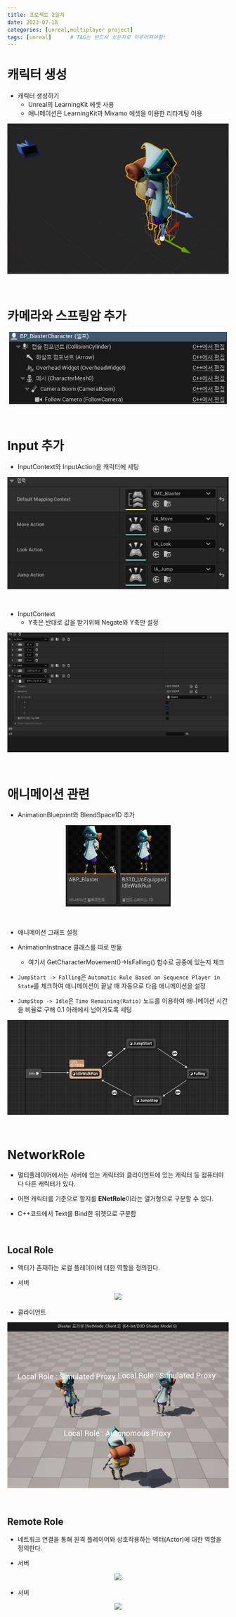 ```yaml
---
title: 프로젝트 2일차
date: 2023-07-18
categories: [unreal,multiplayer project]
tags: [unreal]		# TAG는 반드시 소문자로 이루어져야함!
---
```


**캐릭터 생성**
============

* 캐릭터 생성하기
  * Unreal의 LearningKit 에셋 사용
  * 애니메이션은 LearningKit과 Mixamo 에셋을 이용한 리타게팅 이용

<p align="center"><img src="./../.../../../../assets/img/Unreal/MultiPlayer/ProjectDay2/Character.png"></p>


<br>

**카메라와 스프링암 추가**
============

<p align="center"><img src="./../.../../../../assets/img/Unreal/MultiPlayer/ProjectDay2/Component.png"></p>




<br>

**Input 추가**
===========

* InputContext와 InputAction을 캐릭터에 세팅

<p align="center"><img src="./../.../../../../assets/img/Unreal/MultiPlayer/ProjectDay2/EnhancedInput.png"></p>


<br>

* InputContext 
  * Y축은 반대로 값을 받기위해 Negate와 Y축만 설정


<p align="center"><img src="./../.../../../../assets/img/Unreal/MultiPlayer/ProjectDay2/IMC.png"></p>

<br>


**애니메이션 관련**
==========

* AnimationBlueprint와 BlendSpace1D 추가

<p align="center"><img src="./../.../../../../assets/img/Unreal/MultiPlayer/ProjectDay2/ABP-BS.png"></p>


<br>

* 애니메이션 그래프 설정

* AnimationInstnace 클래스를 따로 만듦

  * 여기서 GetCharacterMovement()->IsFalling() 함수로 공중에 있는지 체크



* `JumpStart -> Falling`은 `Automatic Rule Based on Sequence Player in State`를 체크하여 애니메이션이 끝날 때 자동으로 다음 애니메이션을 설정

* `JumpStop -> Idle`은 `Time Remaining(Ratio)` 노드를 이용하여 애니메이션 시간을 비율로 구해 0.1 아래에서 넘어가도록 세팅

<p align="center"><img src="./../.../../../../assets/img/Unreal/MultiPlayer/ProjectDay2/AnimationLogic.png"></p>


<br>

**NetworkRole**
===========

* 멀티플레이어에서는 서버에 있는 캐릭터와 클라이언트에 있는 캐릭터 등 컴퓨터마다 다른 캐릭터가 있다.

* 어떤 캐릭터를 기준으로 할지를 **ENetRole**이라는 열거형으로 구분할 수 있다.

* C++코드에서 Text를 Bind한 위젯으로 구분함

<br>

**Local Role**
----------

* 액터가 존재하는 로컬 플레이어에 대한 역할을 정의한다.

* 서버

<p align="center"><img src="./../.../../../../assets/img/Unreal/MultiPlayer/
ProjectDay2/Server-Local.png"></p>

* 클라이언트

<p align="center"><img src="./../.../../../../assets/img/Unreal/MultiPlayer/ProjectDay2/Client-Local.png"></p>

<br>

**Remote Role**
-------

*  네트워크 연결을 통해 원격 플레이어와 상호작용하는 액터(Actor)에 대한 역할을 정의한다.

* 서버

<p align="center"><img src="./../.../../../../assets/img/Unreal/MultiPlayer/
ProjectDay2/RemoteServer.png"></p>

* 서버

<p align="center"><img src="./../.../../../../assets/img/Unreal/MultiPlayer/
ProjectDay2/RemoteClient.png"></p>
